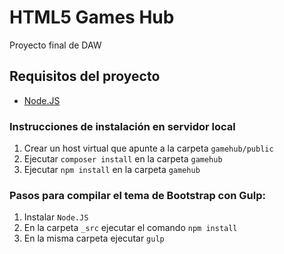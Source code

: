 # HTML5 Games Hub

Proyecto final de DAW

## Requisitos del proyecto

* [Node.JS](https://nodejs.org)

### Instrucciones de instalación en servidor local

1. Crear un host virtual que apunte a la carpeta `gamehub/public`
2. Ejecutar `composer install` en la carpeta `gamehub`
3. Ejecutar `npm install` en la carpeta `gamehub`

### Pasos para compilar el tema de Bootstrap con Gulp:

1. Instalar `Node.JS`
2. En la carpeta `_src` ejecutar el comando `npm install`
3. En la misma carpeta ejecutar `gulp`

